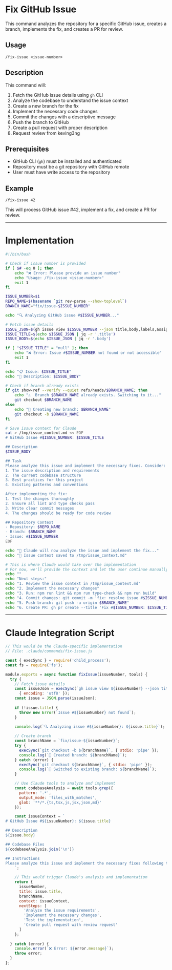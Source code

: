 # Fix GitHub Issue

This command analyzes the repository for a specific GitHub issue, creates a branch, implements the fix, and creates a PR for review.

## Usage
```
/fix-issue <issue-number>
```

## Description
This command will:
1. Fetch the GitHub issue details using `gh` CLI
2. Analyze the codebase to understand the issue context
3. Create a new branch for the fix
4. Implement the necessary code changes
5. Commit the changes with a descriptive message
6. Push the branch to GitHub
7. Create a pull request with proper description
8. Request review from keving3ng

## Prerequisites
- GitHub CLI (`gh`) must be installed and authenticated
- Repository must be a git repository with GitHub remote
- User must have write access to the repository

## Example
```
/fix-issue 42
```

This will process GitHub issue #42, implement a fix, and create a PR for review.

---

# Implementation

```bash
#!/bin/bash

# Check if issue number is provided
if [ $# -eq 0 ]; then
    echo "❌ Error: Please provide an issue number"
    echo "Usage: /fix-issue <issue-number>"
    exit 1
fi

ISSUE_NUMBER=$1
REPO_NAME=$(basename `git rev-parse --show-toplevel`)
BRANCH_NAME="fix/issue-$ISSUE_NUMBER"

echo "🔍 Analyzing GitHub issue #$ISSUE_NUMBER..."

# Fetch issue details
ISSUE_JSON=$(gh issue view $ISSUE_NUMBER --json title,body,labels,assignees)
ISSUE_TITLE=$(echo $ISSUE_JSON | jq -r '.title')
ISSUE_BODY=$(echo $ISSUE_JSON | jq -r '.body')

if [ "$ISSUE_TITLE" = "null" ]; then
    echo "❌ Error: Issue #$ISSUE_NUMBER not found or not accessible"
    exit 1
fi

echo "📋 Issue: $ISSUE_TITLE"
echo "📝 Description: $ISSUE_BODY"

# Check if branch already exists
if git show-ref --verify --quiet refs/heads/$BRANCH_NAME; then
    echo "⚠️  Branch $BRANCH_NAME already exists. Switching to it..."
    git checkout $BRANCH_NAME
else
    echo "🌿 Creating new branch: $BRANCH_NAME"
    git checkout -b $BRANCH_NAME
fi

# Save issue context for Claude
cat > /tmp/issue_context.md << EOF
# GitHub Issue #$ISSUE_NUMBER: $ISSUE_TITLE

## Description
$ISSUE_BODY

## Task
Please analyze this issue and implement the necessary fixes. Consider:
1. The issue description and requirements
2. The current codebase structure
3. Best practices for this project
4. Existing patterns and conventions

After implementing the fix:
1. Test the changes thoroughly
2. Ensure all lint and type checks pass
3. Write clear commit messages
4. The changes should be ready for code review

## Repository Context
- Repository: $REPO_NAME
- Branch: $BRANCH_NAME
- Issue: #$ISSUE_NUMBER
EOF

echo "🤖 Claude will now analyze the issue and implement the fix..."
echo "📄 Issue context saved to /tmp/issue_context.md"

# This is where Claude would take over the implementation
# For now, we'll provide the context and let the user continue manually
echo ""
echo "Next steps:"
echo "1. Review the issue context in /tmp/issue_context.md"
echo "2. Implement the necessary changes"
echo "3. Run: npm run lint && npm run type-check && npm run build"
echo "4. Commit changes: git commit -m 'fix: resolve issue #$ISSUE_NUMBER - $ISSUE_TITLE'"
echo "5. Push branch: git push -u origin $BRANCH_NAME"
echo "6. Create PR: gh pr create --title 'Fix #$ISSUE_NUMBER: $ISSUE_TITLE' --body 'Resolves #$ISSUE_NUMBER' --reviewer keving3ng"
```

---

# Claude Integration Script

```javascript
// This would be the Claude-specific implementation
// File: .claude/commands/fix-issue.js

const { execSync } = require('child_process');
const fs = require('fs');

module.exports = async function fixIssue(issueNumber, tools) {
  try {
    // Fetch issue details
    const issueJson = execSync(`gh issue view ${issueNumber} --json title,body,labels`, 
      { encoding: 'utf8' });
    const issue = JSON.parse(issueJson);
    
    if (!issue.title) {
      throw new Error(`Issue #${issueNumber} not found`);
    }

    console.log(`🔍 Analyzing issue #${issueNumber}: ${issue.title}`);
    
    // Create branch
    const branchName = `fix/issue-${issueNumber}`;
    try {
      execSync(`git checkout -b ${branchName}`, { stdio: 'pipe' });
      console.log(`🌿 Created branch: ${branchName}`);
    } catch (error) {
      execSync(`git checkout ${branchName}`, { stdio: 'pipe' });
      console.log(`🌿 Switched to existing branch: ${branchName}`);
    }

    // Use Claude tools to analyze and implement
    const codebaseAnalysis = await tools.grep({
      pattern: '.*',
      output_mode: 'files_with_matches',
      glob: '**/*.{ts,tsx,js,jsx,json,md}'
    });

    const issueContext = `
# GitHub Issue #${issueNumber}: ${issue.title}

## Description
${issue.body}

## Codebase Files
${codebaseAnalysis.join('\n')}

## Instructions
Please analyze this issue and implement the necessary fixes following the project's patterns and conventions.
    `;

    // This would trigger Claude's analysis and implementation
    return {
      issueNumber,
      title: issue.title,
      branchName,
      context: issueContext,
      nextSteps: [
        'Analyze the issue requirements',
        'Implement the necessary changes',
        'Test the implementation',
        'Create pull request with review request'
      ]
    };
    
  } catch (error) {
    console.error(`❌ Error: ${error.message}`);
    throw error;
  }
};
```
